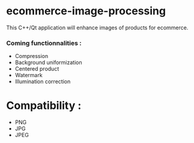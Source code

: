 # ecommerce-image-processing
This C++/Qt application will enhance images of products for ecommerce. 

### Coming functionnalities :
- Compression
- Background uniformization
- Centered product
- Watermark
- Illumination correction

# Compatibility :
- PNG
- JPG
- JPEG